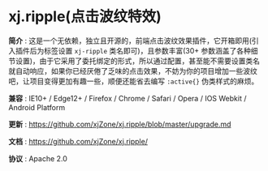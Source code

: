 <!--◇ ----------------------------------------------------------------------------------- ◇-->
# xj.ripple(点击波纹特效)

**简介** : 这是一个无依赖，独立且开源的，前端点击波纹效果插件，它开箱即用(引入插件后为标签设置 `xj-ripple` 类名即可)，且参数丰富(30+ 参数涵盖了各种细节设置)，由于它采用了委托绑定的形式，所以通过配置，甚至能不需要设置类名就自动响应，如果你已经厌倦了乏味的点击效果，不妨为你的项目增加一些波纹吧，让项目变得更加有趣一些，顺便还能省去编写 `:active{}` 伪类样式的麻烦。

**兼容** : IE10+ / Edge12+ / Firefox / Chrome / Safari / Opera / IOS Webkit / Android Platform

**更新** : <https://github.com/xjZone/xj.ripple/blob/master/upgrade.md>

**文档** : <https://github.com/xjZone/xj.ripple/>

**协议** : Apache 2.0


